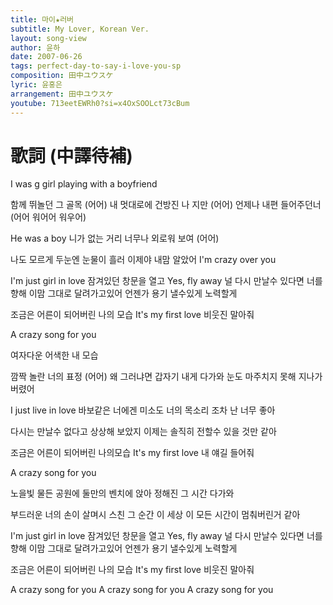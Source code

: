 ```yaml
---
title: 마이★러버
subtitle: My Lover, Korean Ver.
layout: song-view
author: 윤하
date: 2007-06-26
tags: perfect-day-to-say-i-love-you-sp
composition: 田中ユウスケ
lyric: 윤홍은
arrangement: 田中ユウスケ
youtube: 713eetEWRh0?si=x4OxSOOLct73cBum
---
```


# 歌詞 (中譯待補)

I was g girl playing with a boyfriend

함께 뛰놀던 그 골목 (어어)
내 멋대로에 건방진 나 지만 (어어)
언제나 내편 들어주던너
(어어 워어어 워우어)

He was a boy 니가 없는 거리
너무나 외로워 보여 (어어)

나도 모르게 두눈엔 눈물이 흘러
이제야 내맘 알았어 I'm crazy over you

I'm just girl in love 잠겨있던 창문을 열고
Yes, fly away 널 다시 만날수 있다면
너를 향해 이맘 그대로 달려가고있어
언젠가 용기 낼수있게 노력할게

조금은 어른이 되어버린 나의 모습
It's my first love 비웃진 말아줘

A crazy song for you

여자다운 어색한 내 모습

깜짝 놀란 너의 표정 (어어)
왜 그러냐면 갑자기 내게 다가와
눈도 마주치지 못해 지나가 버렸어

I just live in love 바보같은
너에겐 미소도 너의 목소리 조차 난 너무 좋아

다시는 만날수 없다고 상상해 보았지
이제는 솔직히 전할수 있을 것만 같아

조금은 어른이 되어버린 나의모습 It's my first love
내 얘길 들어줘

A crazy song for you

노을빛 물든 공원에 둘만의 벤치에 앉아
정해진 그 시간 다가와

부드러운 너의 손이 살며시 스친 그 순간
이 세상 이 모든 시간이 멈춰버린거 같아

I'm just girl in love 잠겨있던 창문을 열고
Yes, fly away 널 다시 만날수 있다면
너를 향해 이맘 그대로 달려가고있어
언젠가 용기 낼수있게 노력할게

조금은 어른이 되어버린 나의 모습
It's my first love 비웃진 말아줘

A crazy song for you
A crazy song for you
A crazy song for you
